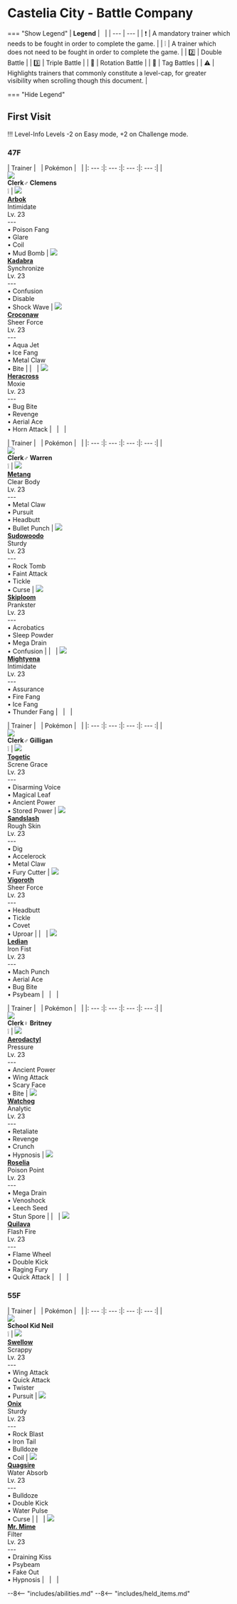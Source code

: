 # Castelia City - Battle Company

=== "Show Legend"
    | __Legend__ | &nbsp; |
    | --- | --- |
    | :exclamation: | A mandatory trainer which needs to be fought in order to complete the game. |
    | :grey_exclamation: | A trainer which does not need to be fought in order to complete the game. |
    | :two:  | Double Battle | 
    |  :three:  | Triple Battle |
    | :arrows_counterclockwise:  | Rotation Battle |
    | :handshake: | Tag Battles |
    | :warning: | Highlights trainers that commonly constitute a level-cap, for greater visibility when scrolling though this document. |

=== "Hide Legend"
&nbsp;

## First Visit

!!! Level-Info
    Levels -2 on Easy mode, +2 on Challenge mode.


### 47F

| Trainer | &nbsp; | Pokémon | &nbsp; |
|: --- :|: --- :|: --- :|: --- :|
| <br>![][Clerk♂Clemens]<br>__Clerk♂ Clemens__<br>:grey_exclamation:  | ![][24] <br> __[Arbok]__ <br>Intimidate<br>Lv. 23<br>---<br>• Poison Fang<br>• Glare<br>• Coil<br>• Mud Bomb | ![][64] <br> __[Kadabra]__ <br>Synchronize<br>Lv. 23<br>---<br>• Confusion<br>• Disable<br>• Shock Wave | ![][159] <br> __[Croconaw]__ <br>Sheer Force<br>Lv. 23<br>---<br>• Aqua Jet<br>• Ice Fang<br>• Metal Claw<br>• Bite |
| &nbsp; | ![][214] <br> __[Heracross]__ <br>Moxie<br>Lv. 23<br>---<br>• Bug Bite<br>• Revenge<br>• Aerial Ace<br>• Horn Attack | &nbsp; | &nbsp; |

| Trainer | &nbsp; | Pokémon | &nbsp; |
|: --- :|: --- :|: --- :|: --- :|
| <br>![][Clerk♂Warren]<br>__Clerk♂ Warren__<br>:grey_exclamation:  | ![][375] <br> __[Metang]__ <br>Clear Body<br>Lv. 23<br>---<br>• Metal Claw<br>• Pursuit<br>• Headbutt<br>• Bullet Punch | ![][185] <br> __[Sudowoodo]__ <br>Sturdy<br>Lv. 23<br>---<br>• Rock Tomb<br>• Faint Attack<br>• Tickle<br>• Curse | ![][188] <br> __[Skiploom]__ <br>Prankster<br>Lv. 23<br>---<br>• Acrobatics<br>• Sleep Powder<br>• Mega Drain<br>• Confusion |
| &nbsp; | ![][262] <br> __[Mightyena]__ <br>Intimidate<br>Lv. 23<br>---<br>• Assurance<br>• Fire Fang<br>• Ice Fang<br>• Thunder Fang | &nbsp; | &nbsp; |

| Trainer | &nbsp; | Pokémon | &nbsp; |
|: --- :|: --- :|: --- :|: --- :|
| <br>![][Clerk♂Gilligan]<br>__Clerk♂ Gilligan__<br>:grey_exclamation:  | ![][176] <br> __[Togetic]__ <br>Screne Grace<br>Lv. 23<br>---<br>• Disarming Voice<br>• Magical Leaf<br>• Ancient Power<br>• Stored Power | ![][28] <br> __[Sandslash]__ <br>Rough Skin<br>Lv. 23<br>---<br>• Dig<br>• Accelerock<br>• Metal Claw<br>• Fury Cutter | ![][288] <br> __[Vigoroth]__ <br>Sheer Force<br>Lv. 23<br>---<br>• Headbutt<br>• Tickle<br>• Covet<br>• Uproar |
| &nbsp; | ![][166] <br> __[Ledian]__ <br>Iron Fist<br>Lv. 23<br>---<br>• Mach Punch<br>• Aerial Ace<br>• Bug Bite<br>• Psybeam | &nbsp; | &nbsp; |

| Trainer | &nbsp; | Pokémon | &nbsp; |
|: --- :|: --- :|: --- :|: --- :|
| <br>![][Clerk♀Britney]<br>__Clerk♀ Britney__<br>:grey_exclamation:  | ![][142] <br> __[Aerodactyl]__ <br>Pressure<br>Lv. 23<br>---<br>• Ancient Power<br>• Wing Attack<br>• Scary Face<br>• Bite | ![][505] <br> __[Watchog]__ <br>Analytic<br>Lv. 23<br>---<br>• Retaliate<br>• Revenge<br>• Crunch<br>• Hypnosis | ![][315] <br> __[Roselia]__ <br>Poison Point<br>Lv. 23<br>---<br>• Mega Drain<br>• Venoshock<br>• Leech Seed<br>• Stun Spore |
| &nbsp; | ![][156] <br> __[Quilava]__ <br>Flash Fire<br>Lv. 23<br>---<br>• Flame Wheel<br>• Double Kick<br>• Raging Fury<br>• Quick Attack | &nbsp; | &nbsp; |


### 55F

| Trainer | &nbsp; | Pokémon | &nbsp; |
|: --- :|: --- :|: --- :|: --- :|
| <br>![][SchoolKidNeil]<br>__School Kid Neil__<br>:grey_exclamation:  | ![][277] <br> __[Swellow]__ <br>Scrappy<br>Lv. 23<br>---<br>• Wing Attack<br>• Quick Attack<br>• Twister<br>• Pursuit | ![][95] <br> __[Onix]__ <br>Sturdy<br>Lv. 23<br>---<br>• Rock Blast<br>• Iron Tail<br>• Bulldoze<br>• Coil | ![][195] <br> __[Quagsire]__ <br>Water Absorb<br>Lv. 23<br>---<br>• Bulldoze<br>• Double Kick<br>• Water Pulse<br>• Curse |
| &nbsp; | ![][122] <br> __[Mr. Mime]__ <br>Filter<br>Lv. 23<br>---<br>• Draining Kiss<br>• Psybeam<br>• Fake Out<br>• Hypnosis | &nbsp; | &nbsp; |





--8<-- "includes/abilities.md"
--8<-- "includes/held_items.md"

[Clerk♂Clemens]: ../img/Trainers/Clerk_Male.gif
[24]: ../img/animated/24.gif
[Arbok]: ../pokemons/024/
[64]: ../img/animated/64.gif
[Kadabra]: ../pokemons/064/
[159]: ../img/animated/159.gif
[Croconaw]: ../pokemons/159/
[214]: ../img/animated/214.gif
[Heracross]: ../pokemons/214/
[Clerk♂Warren]: ../img/Trainers/Clerk_Male.gif
[375]: ../img/animated/375.gif
[Metang]: ../pokemons/375/
[185]: ../img/animated/185.gif
[Sudowoodo]: ../pokemons/185/
[188]: ../img/animated/188.gif
[Skiploom]: ../pokemons/188/
[262]: ../img/animated/262.gif
[Mightyena]: ../pokemons/262/
[Clerk♂Gilligan]: ../img/Trainers/Clerk_Male_B.gif
[176]: ../img/animated/176.gif
[Togetic]: ../pokemons/176/
[28]: ../img/animated/28.gif
[Sandslash]: ../pokemons/028/
[288]: ../img/animated/288.gif
[Vigoroth]: ../pokemons/288/
[166]: ../img/animated/166.gif
[Ledian]: ../pokemons/166/
[Clerk♀Britney]: ../img/Trainers/Clerk_Female.gif
[142]: ../img/animated/142.gif
[Aerodactyl]: ../pokemons/142/
[505]: ../img/animated/505.gif
[Watchog]: ../pokemons/505/
[315]: ../img/animated/315.gif
[Roselia]: ../pokemons/315/
[156]: ../img/animated/156.gif
[Quilava]: ../pokemons/156/
[SchoolKidNeil]: ../img/Trainers/School_Kid_Female.gif
[277]: ../img/animated/277.gif
[Swellow]: ../pokemons/277/
[95]: ../img/animated/95.gif
[Onix]: ../pokemons/095/
[195]: ../img/animated/195.gif
[Quagsire]: ../pokemons/195/
[122]: ../img/animated/122.gif
[Mr. Mime]: ../pokemons/122/